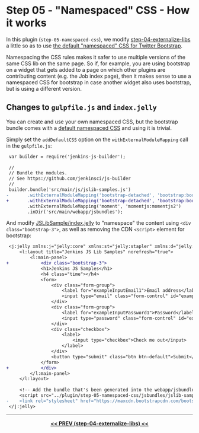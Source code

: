 # Step 05 - "Namespaced" CSS - How it works
In this plugin (`step-05-namespaced-css`), we modify <a href="../../../tree/master/step-04-externalize-libs">step-04-externalize-libs</a>
a little so as to use [the default "namespaced" CSS for Twitter Bootstrap](https://github.com/jenkinsci/js-libs/tree/master/bootstrap#css-namespacing).

Namespacing the CSS rules makes it safer to use multiple versions of the same CSS lib on the same page. So if, for example, you are
using bootstrap on a widget that gets added to a page on which other plugins are contributing content (e.g. the Job index page),
then it makes sense to use a namespaced CSS for bootstrap in case another widget also uses bootstrap, but is using a different version.

## Changes to `gulpfile.js` and `index.jelly`
You can create and use your own namespaced CSS, but the bootstrap bundle comes with a
[default namespaced CSS](https://github.com/jenkinsci/js-libs/tree/master/bootstrap#css-namespacing) and using it is trivial.

Simply set the `addDefaultCSS` option on the `withExternalModuleMapping` call in the `gulpfile.js`:

```diff
 var builder = require('jenkins-js-builder');
 
 //
 // Bundle the modules.
 // See https://github.com/jenkinsci/js-builder
 //
 builder.bundle('src/main/js/jslib-samples.js')
-       .withExternalModuleMapping('bootstrap-detached', 'bootstrap:bootstrap3')
+       .withExternalModuleMapping('bootstrap-detached', 'bootstrap:bootstrap3', {addDefaultCSS: true})
        .withExternalModuleMapping('moment', 'momentjs:momentjs2')
        .inDir('src/main/webapp/jsbundles');
```

And modify [JSLibSample/index.jelly](src/main/resources/org/jenkinsci/ui/samples/JSLibSample/index.jelly) to "namespace" the content
using `<div class="bootstrap-3">`, as well as removing the CDN `<script>` element for bootstrap:

```diff
 <j:jelly xmlns:j="jelly:core" xmlns:st="jelly:stapler" xmlns:d="jelly:define" xmlns:l="/lib/layout" xmlns:t="/lib/hudson" xmlns:s="/lib/form">
     <l:layout title="Jenkins JS Lib Samples" norefresh="true">
         <l:main-panel>
+            <div class="bootstrap-3">
             <h1>Jenkins JS Samples</h1>
             <h4 class="time"></h4>
             <form>
                 <div class="form-group">
                     <label for="exampleInputEmail1">Email address</label>
                     <input type="email" class="form-control" id="exampleInputEmail1" placeholder="Email"></input>
                 </div>
                 <div class="form-group">
                     <label for="exampleInputPassword1">Password</label>
                     <input type="password" class="form-control" id="exampleInputPassword1" placeholder="Password"></input>
                 </div>
                 <div class="checkbox">
                     <label>
                         <input type="checkbox">Check me out</input>
                     </label>
                 </div>
                 <button type="submit" class="btn btn-default">Submit</button>
             </form>
+            </div>
         </l:main-panel>
     </l:layout>
     
     <!-- Add the bundle that's been generated into the webapp/jsbundles folder (by the gulpfile.js) -->
     <script src="../plugin/step-05-namespaced-css/jsbundles/jslib-samples.js" type="text/javascript"></script>
-    <link rel="stylesheet" href="https://maxcdn.bootstrapcdn.com/bootstrap/3.3.5/css/bootstrap.min.css" ></link>
 </j:jelly>
```

<hr/>
<p align="center">
<b><a href="../../../tree/master/step-04-externalize-libs">&lt;&lt; PREV (step-04-externalize-libs) &lt;&lt;</a></b>
</p>

[Node.js]: https://nodejs.org
[Gulp]: https://github.com/gulpjs/gulp
[jenkins-js-builder]: https://github.com/jenkinsci/js-builder
[jenkins-js-modules]: https://github.com/jenkinsci/js-modules
[jenkins-js-libs]: https://github.com/jenkinsci/js-libs
[CommonJS]: http://www.commonjs.org/
[jquery-detached]: https://github.com/tfennelly/jquery-detached
[bootstrap-detached]: https://github.com/tfennelly/bootstrap-detached
[Browserify]: http://browserify.org/
[bundle]: https://github.com/jenkinsci/js-modules/blob/master/FAQs.md#what-is-the-difference-between-a-module-and-a-bundle

